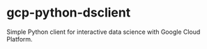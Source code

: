 # gcp-python-dsclient
Simple Python client for interactive data science with Google Cloud Platform.
